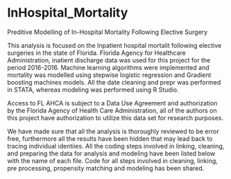 # InHospital_Mortality
Preditive Modelling of In-Hospital Mortality Following Elective Surgery

This analysis is focused on the Inpatient hospital mortalit following elective surgeries in the state of Florida. Florida Agency for Healthcare Administration, inatient discharge data was used for this project for the period 2016-2016. Machine learning algorithms were implemented and  mortality was modelled using stepwise logistic regression  and Gradient boosting machines models. All the date cleaning and prepr was performed in STATA, whereas modeling was performed using R Studio. 

Access to FL AHCA is subject to a Data Use Agreement and authorization by the Florida Agency of Health Care Administration, all of the authors on this project have authorization to utilize this data set for research purposes.

We have made sure that all the analysis is thoroughly reviewed to be error free, furthermore all the results have been hidden that may lead back to tracing individual identiies. All the coding steps involved in linking, cleaning, and preparing the data for analysis and modeling have been listed below with the name of each file. Code for all steps involved in cleaning, linking, pre processing, propensity matching and modeling has been shared.
